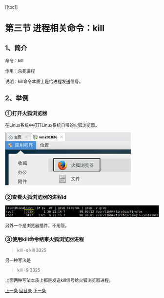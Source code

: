 [[toc]]

# 第三节 进程相关命令：kill

## 1、简介

命令：kill

作用：杀死进程

说明：kill命令本质上是给进程发送信号。



## 2、举例

### ①打开火狐浏览器

在Linux系统中打开Linux系统自带的火狐浏览器。

![./images](./images/img060.png)



### ②查看火狐浏览器的进程id

![./images](./images/img061.png)

另外一个是浏览器插件，不用管。



### ③使用kill命令结束火狐浏览器进程

> kill -s kill 3325

另一种写法是

> kill -9 3325

上面两种写法本质上都是发送kill信号给火狐浏览器进程。



[上一条](verse03-01-ps.html) [回目录](verse03-00-index.html) [下一条](verse03-03-top.html)